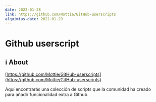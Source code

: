 ```yaml
---
date: 2022-01-28
link: https://github.com/Mottie/GitHub-userscripts
alquimias-date: 2022-01-29
---
```


# Github userscript

## ℹ️ About

[https://github.com/Mottie/GitHub-userscripts](https://github.com/Mottie/GitHub-userscripts)

Aquí encontrarás una colección de scripts que la comunidad ha creado para añadir funcionalidad extra a Github.

